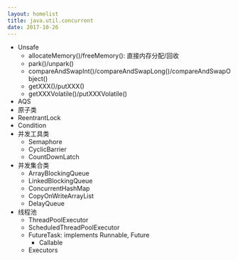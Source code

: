 ```yaml
---
layout: homelist
title: java.util.concurrent
date: 2017-10-26
---
```


* Unsafe
    * allocateMemory()/freeMemory(): 直接内存分配/回收
    * park()/unpark()
    * compareAndSwapInt()/compareAndSwapLong()/compareAndSwapObject()
    * getXXX()/putXXX()
    * getXXXVolatile()/putXXXVolatile()
* AQS
* 原子类
* ReentrantLock
* Condition
* 并发工具类
    * Semaphore
    * CyclicBarrier
    * CountDownLatch
* 并发集合类
    * ArrayBlockingQueue
    * LinkedBlockingQueue
    * ConcurrentHashMap
    * CopyOnWriteArrayList
    * DelayQueue
* 线程池
    * ThreadPoolExecutor
    * ScheduledThreadPoolExecutor
    * FutureTask: implements Runnable, Future
        * Callable
    * Executors
